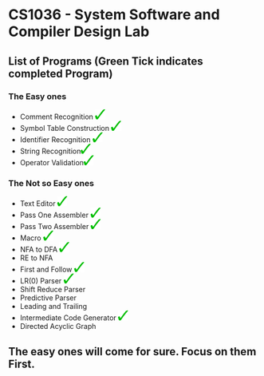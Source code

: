 # CS1036 - System Software and Compiler Design Lab


## List of Programs (Green Tick indicates completed Program)

### The Easy ones
* Comment Recognition <img src="https://github.com/K3WLBUDDY/CS1036/blob/master/tick.png" alt="Completed" width="20" height="20">
* Symbol Table Construction <img src="https://github.com/K3WLBUDDY/CS1036/blob/master/tick.png" alt="Completed" width="20" height="20">
* Identifier Recognition <img src="https://github.com/K3WLBUDDY/CS1036/blob/master/tick.png" alt="Completed" width="20" height="20">
* String Recognition<img src="https://github.com/K3WLBUDDY/CS1036/blob/master/tick.png" alt="Completed" width="20" height="20">
* Operator Validation<img src="https://github.com/K3WLBUDDY/CS1036/blob/master/tick.png" alt="Completed" width="20" height="20">

### The Not so Easy ones
* Text Editor <img src="https://github.com/K3WLBUDDY/CS1036/blob/master/tick.png" alt="Completed" width="20" height="20">
* Pass One Assembler <img src="https://github.com/K3WLBUDDY/CS1036/blob/master/tick.png" alt="Completed" width="20" height="20">
* Pass Two Assembler <img src="https://github.com/K3WLBUDDY/CS1036/blob/master/tick.png" alt="Completed" width="20" height="20">
* Macro <img src="https://github.com/K3WLBUDDY/CS1036/blob/master/tick.png" alt="Completed" width="20" height="20">
* NFA to DFA <img src="https://github.com/K3WLBUDDY/CS1036/blob/master/tick.png" alt="Completed" width="20" height="20">
* RE to NFA
* First and Follow <img src="https://github.com/K3WLBUDDY/CS1036/blob/master/tick.png" alt="Completed" width="20" height="20">
* LR(0) Parser <img src="https://github.com/K3WLBUDDY/CS1036/blob/master/tick.png" alt="Completed" width="20" height="20">
* Shift Reduce Parser
* Predictive Parser
* Leading and Trailing
* Intermediate Code Generator <img src="https://github.com/K3WLBUDDY/CS1036/blob/master/tick.png" alt="Completed" width="20" height="20">
* Directed Acyclic Graph

## The easy ones will come for sure. Focus on them First.
